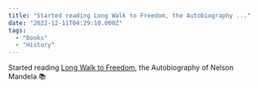 ```yaml
---
title: "Started reading Long Walk to Freedom, the Autobiography ..."
date: "2022-12-11T04:29:10.000Z"
tags: 
  - "Books"
  - "History"
---
```


Started reading [Long Walk to Freedom](https://micro.blog/books/9780759521049), the Autobiography of Nelson Mandela 📚
